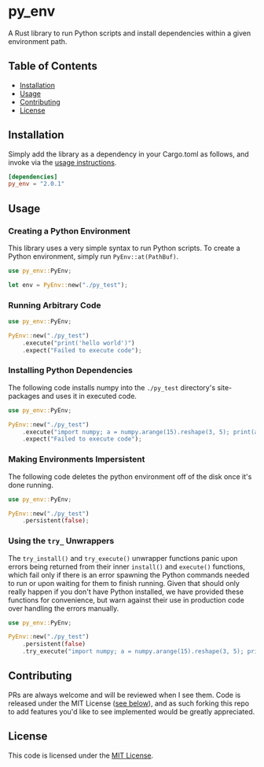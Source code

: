 # py_env

A Rust library to run Python scripts and install dependencies within a given environment path.

## Table of Contents

* [Installation](#installation)
* [Usage](#usage)
* [Contributing](#contributing)
* [License](#license)

## Installation

Simply add the library as a dependency in your Cargo.toml as follows, and invoke via the [usage instructions](#usage).
```toml
[dependencies]
py_env = "2.0.1"
```

## Usage

### Creating a Python Environment

This library uses a very simple syntax to run Python scripts. To create a Python environment, simply run `PyEnv::at(PathBuf)`.

```rust
use py_env::PyEnv;

let env = PyEnv::new("./py_test");
```

### Running Arbitrary Code

```rust
use py_env::PyEnv;

PyEnv::new("./py_test")
    .execute("print('hello world')")
    .expect("Failed to execute code");
```

### Installing Python Dependencies

The following code installs numpy into the `./py_test` directory's site-packages and uses it in executed code.

```rust
use py_env::PyEnv;

PyEnv::new("./py_test")
    .execute("import numpy; a = numpy.arange(15).reshape(3, 5); print(a.shape)")
    .expect("Failed to execute code");
```

### Making Environments Impersistent

The following code deletes the python environment off of the disk once it's done running.

```rust
use py_env::PyEnv;

PyEnv::new("./py_test")
    .persistent(false);
```

### Using the `try_` Unwrappers

The `try_install()` and `try_execute()` unwrapper functions panic upon errors being returned from their inner `install()` and `execute()` functions, which fail only if there is an error spawning the Python commands needed to run or upon waiting for them to finish running. Given that should only really happen if you don't have Python installed, we have provided these functions for convenience, but warn against their use in production code over handling the errors manually.

```rust
use py_env::PyEnv;

PyEnv::new("./py_test")
    .persistent(false)
    .try_execute("import numpy; a = numpy.arange(15).reshape(3, 5); print(a.shape)");
```

## Contributing

PRs are always welcome and will be reviewed when I see them. Code is released under the MIT License ([see below](#license)), and as such forking this repo to add features you'd like to see implemented would be greatly appreciated.

## License

This code is licensed under the [MIT License](https://github.com/uptudev/py_shell/blob/main/LICENSE).
